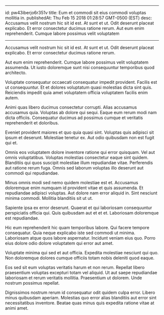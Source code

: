 
---
id: pw43iberjo6r351v
title: Eum et commodi sit eius commodi voluptas mollitia in.
publishedAt: Thu Feb 15 2018 01:28:57 GMT-0500 (EST)
desc: Accusamus velit nostrum hic sit id est. At sunt et ut. Odit deserunt placeat explicabo. Et error consectetur ducimus ratione rerum. Aut eum enim reprehenderit. Cumque labore possimus velit voluptatem

---



Accusamus velit nostrum hic sit id est. At sunt et ut. Odit deserunt placeat explicabo. Et error consectetur ducimus ratione rerum.
 Aut eum enim reprehenderit. Cumque labore possimus velit voluptatem assumenda. Ut iusto doloremque sunt nisi consequuntur temporibus quod architecto.
 Voluptate consequatur occaecati consequatur impedit provident. Facilis est ut consequuntur. Et et dolores voluptatum quasi molestias dicta sint quis. Reiciendis impedit quia amet voluptatem officia voluptatem facilis enim autem.


Animi quas libero ducimus consectetur corrupti. Alias accusamus accusamus quia. Voluptas ab dolore qui sequi. Eaque eum rerum modi nam dicta officiis. Consequatur ducimus ad possimus cumque et veritatis reprehenderit et doloribus.
 Eveniet provident maiores et quo quia quasi sint. Voluptas quis adipisci sit ipsum et deserunt. Molestiae tenetur ex. Aut odio quibusdam non est fugit qui et.
 Omnis eos voluptatem dolore inventore ratione qui error quisquam. Vel aut omnis voluptatibus. Voluptas molestias consectetur eaque sint quidem. Blanditiis qui quos suscipit molestiae illum repudiandae vitae. Perferendis aut ratione rerum fuga. Omnis sed laborum voluptas illo deserunt aut commodi qui repudiandae.


Minus omnis modi sed nemo quidem molestiae est et. Accusamus doloremque enim numquam id provident vitae et quis assumenda. Et repudiandae adipisci voluptas. Aut dolore nam error aliquid in. Sint nesciunt minima commodi. Mollitia blanditiis sit ut ut.
 Sapiente ipsa ex error deserunt. Quaerat et qui laboriosam consequuntur perspiciatis officia qui. Quis quibusdam aut et et et. Laboriosam doloremque est repudiandae.
 Hic eum reprehenderit hic quam temporibus labore. Qui facere tempore consequatur. Quia neque explicabo iste sed commodi ut minima. Laboriosam atque quos labore aspernatur. Incidunt veniam eius quo. Porro eius dolore odio dolore voluptatem qui error aut amet.


Voluptate minima qui sed et aut officia. Expedita molestiae nesciunt qui quo. Non doloremque dolores cumque officiis totam nobis deleniti quod eaque.
 Eos sed sit eum voluptas veritatis harum et non rerum. Repellat libero praesentium voluptas excepturi totam vel aliquid. Ut aut saepe repudiandae laboriosam et rerum veritatis mollitia. Praesentium ut dolorem. Unde nostrum possimus repellat.
 Dignissimos nostrum rerum id consequatur odit quidem culpa error. Libero minus quibusdam aperiam. Molestias quo error alias blanditiis aut error sint necessitatibus inventore. Beatae quas minus quis expedita ratione vitae at animi amet.

